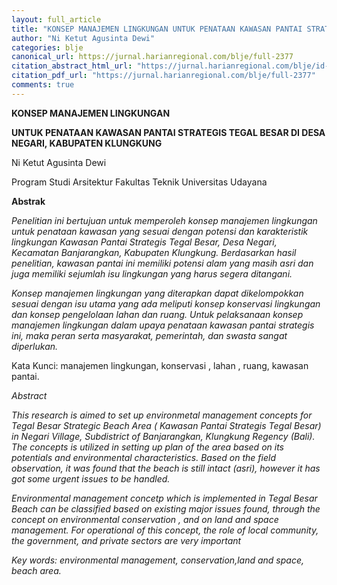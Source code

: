 ```yaml
---
layout: full_article
title: "KONSEP MANAJEMEN LINGKUNGAN UNTUK PENATAAN KAWASAN PANTAI STRATEGIS TEGAL BESAR DI DESA NEGARI, KABUPATEN KLUNGKUNG"
author: "Ni Ketut Agusinta Dewi"
categories: blje
canonical_url: https://jurnal.harianregional.com/blje/full-2377 
citation_abstract_html_url: "https://jurnal.harianregional.com/blje/id-2377"
citation_pdf_url: "https://jurnal.harianregional.com/blje/full-2377"  
comments: true
---
```


<p><span class="font1" style="font-weight:bold;">KONSEP MANAJEMEN LINGKUNGAN</span></p>
<p><span class="font1" style="font-weight:bold;">UNTUK PENATAAN KAWASAN PANTAI STRATEGIS TEGAL BESAR DI DESA NEGARI, KABUPATEN KLUNGKUNG</span></p>
<p><span class="font0">Ni Ketut Agusinta Dewi</span></p>
<p><span class="font0">Program Studi Arsitektur Fakultas Teknik Universitas Udayana</span></p>
<p><span class="font1" style="font-weight:bold;">Abstrak</span></p>
<p><span class="font0" style="font-style:italic;">Penelitian ini bertujuan untuk memperoleh konsep manajemen lingkungan untuk penataan kawasan yang sesuai dengan potensi dan karakteristik lingkungan Kawasan Pantai Strategis Tegal Besar, Desa Negari, Kecamatan Banjarangkan, Kabupaten Klungkung. Berdasarkan hasil penelitian, kawasan pantai ini memiliki potensi alam yang masih asri dan juga memiliki sejumlah isu lingkungan yang harus segera ditangani.</span></p>
<p><span class="font0" style="font-style:italic;">Konsep manajemen lingkungan yang diterapkan dapat dikelompokkan sesuai dengan isu utama yang ada meliputi konsep konservasi lingkungan dan konsep pengelolaan lahan dan ruang. Untuk pelaksanaan konsep manajemen lingkungan dalam upaya penataan kawasan pantai strategis ini, maka peran serta masyarakat, pemerintah, dan swasta sangat diperlukan.</span></p>
<p><span class="font0">Kata Kunci: manajemen lingkungan, konservasi , lahan , ruang, kawasan pantai.</span></p>
<p><span class="font0" style="font-style:italic;">Abstract</span></p>
<p><span class="font0" style="font-style:italic;">This research is aimed to set up environmetal management concepts for Tegal Besar Strategic Beach Area ( Kawasan Pantai Strategis Tegal Besar) in Negari Village, Subdistrict of Banjarangkan, Klungkung Regency (Bali). The concepts is utilized in setting up plan of the area based on its potentials and environmental characteristics. Based on the field observation, it was found that the beach is still intact (asri), however it has got some urgent issues to be handled.</span></p>
<p><span class="font0" style="font-style:italic;">Environmental management concetp which is implemented in Tegal Besar Beach can be classified based on existing major issues found, through the concept on environmental conservation , and on land and space management. For operational of this concept, the role of local community, the government, and private sectors are very important</span></p>
<p><span class="font0" style="font-style:italic;">Key words: environmental management, conservation,land and space, beach area.</span></p>